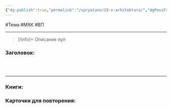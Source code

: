 ```yaml
---
{"dg-publish":true,"permalink":"/spryatano/19-v-arhitektura/","dgPassFrontmatter":true}
---
```


#Тема #МХК #ВП 

---

> [!info]+ Описание
> пуп
### Заголовок:
### ㅤ
---

### Книги:
### Карточки для повторения:
